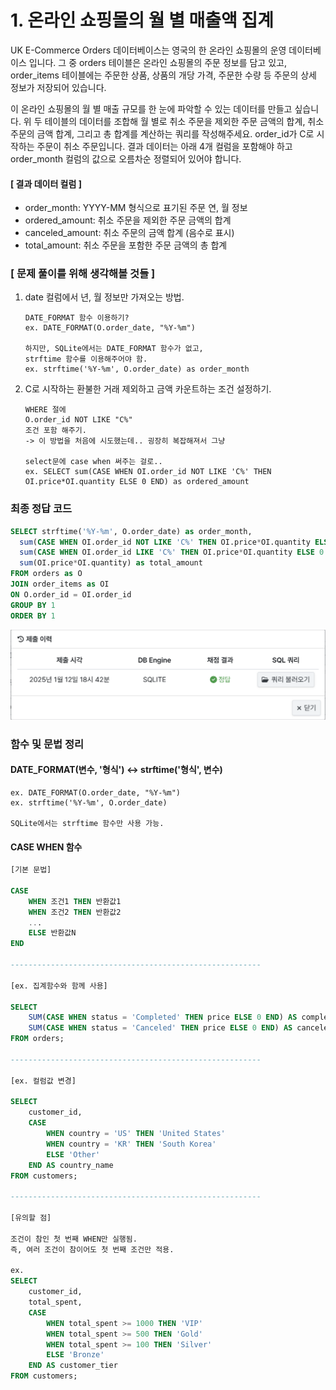 # 1. 온라인 쇼핑몰의 월 별 매출액 집계

UK E-Commerce Orders 데이터베이스는 영국의 한 온라인 쇼핑몰의 운영 데이터베이스 입니다. 그 중 orders 테이블은 온라인 쇼핑몰의 주문 정보를 담고 있고, order_items 테이블에는 주문한 상품, 상품의 개당 가격, 주문한 수량 등 주문의 상세 정보가 저장되어 있습니다.

이 온라인 쇼핑몰의 월 별 매출 규모를 한 눈에 파악할 수 있는 데이터를 만들고 싶습니다. 위 두 테이블의 데이터를 조합해 월 별로 취소 주문을 제외한 주문 금액의 합계, 취소 주문의 금액 합계, 그리고 총 합계를 계산하는 쿼리를 작성해주세요. order_id가 C로 시작하는 주문이 취소 주문입니다. 결과 데이터는 아래 4개 컬럼을 포함해야 하고 order_month 컬럼의 값으로 오름차순 정렬되어 있어야 합니다.



#### [ 결과 데이터 컬럼 ]
- order_month: YYYY-MM 형식으로 표기된 주문 연, 월 정보
- ordered_amount: 취소 주문을 제외한 주문 금액의 합계
- canceled_amount: 취소 주문의 금액 합계 (음수로 표시)
- total_amount: 취소 주문을 포함한 주문 금액의 총 합계

### [ 문제 풀이를 위해 생각해볼 것들 ]
1. date 컬럼에서 년, 월 정보만 가져오는 방법.
   ```
   DATE_FORMAT 함수 이용하기?
   ex. DATE_FORMAT(O.order_date, "%Y-%m")

   하지만, SQLite에서는 DATE_FORMAT 함수가 없고,
   strftime 함수를 이용해주어야 함.
   ex. strftime('%Y-%m', O.order_date) as order_month
   ```
2. C로 시작하는 환불한 거래 제외하고 금액 카운트하는 조건 설정하기.
   ```
   WHERE 절에 
   O.order_id NOT LIKE "C%"
   조건 포함 해주기.
   -> 이 방법을 처음에 시도했는데.. 굉장히 복잡해져서 그냥

   select문에 case when 써주는 걸로..
   ex. SELECT sum(CASE WHEN OI.order_id NOT LIKE 'C%' THEN OI.price*OI.quantity ELSE 0 END) as ordered_amount

   ```

### 최종 정답 코드
```SQL
SELECT strftime('%Y-%m', O.order_date) as order_month,
  sum(CASE WHEN OI.order_id NOT LIKE 'C%' THEN OI.price*OI.quantity ELSE 0 END) as ordered_amount,
  sum(CASE WHEN OI.order_id LIKE 'C%' THEN OI.price*OI.quantity ELSE 0 END) as canceled_amount,
  sum(OI.price*OI.quantity) as total_amount
FROM orders as O
JOIN order_items as OI
ON O.order_id = OI.order_id
GROUP BY 1
ORDER BY 1
```
![img](/image_w8/1answer.png)

### 함수 및 문법 정리

#### DATE_FORMAT(변수, '형식') ↔ strftime('형식', 변수)
```
ex. DATE_FORMAT(O.order_date, "%Y-%m")
ex. strftime('%Y-%m', O.order_date)

SQLite에서는 strftime 함수만 사용 가능.
```
#### CASE WHEN 함수
```SQL
[기본 문법]

CASE
    WHEN 조건1 THEN 반환값1
    WHEN 조건2 THEN 반환값2
    ...
    ELSE 반환값N
END

--------------------------------------------------------

[ex. 집계함수와 함께 사용]

SELECT 
    SUM(CASE WHEN status = 'Completed' THEN price ELSE 0 END) AS completed_sales,
    SUM(CASE WHEN status = 'Canceled' THEN price ELSE 0 END) AS canceled_sales
FROM orders;

--------------------------------------------------------

[ex. 컬럼값 변경]

SELECT 
    customer_id,
    CASE 
        WHEN country = 'US' THEN 'United States'
        WHEN country = 'KR' THEN 'South Korea'
        ELSE 'Other'
    END AS country_name
FROM customers;

--------------------------------------------------------

[유의할 점]

조건이 참인 첫 번째 WHEN만 실행됨.
즉, 여러 조건이 참이어도 첫 번째 조건만 적용.

ex. 
SELECT 
    customer_id,
    total_spent,
    CASE 
        WHEN total_spent >= 1000 THEN 'VIP'
        WHEN total_spent >= 500 THEN 'Gold'
        WHEN total_spent >= 100 THEN 'Silver'
        ELSE 'Bronze'
    END AS customer_tier
FROM customers;

```

